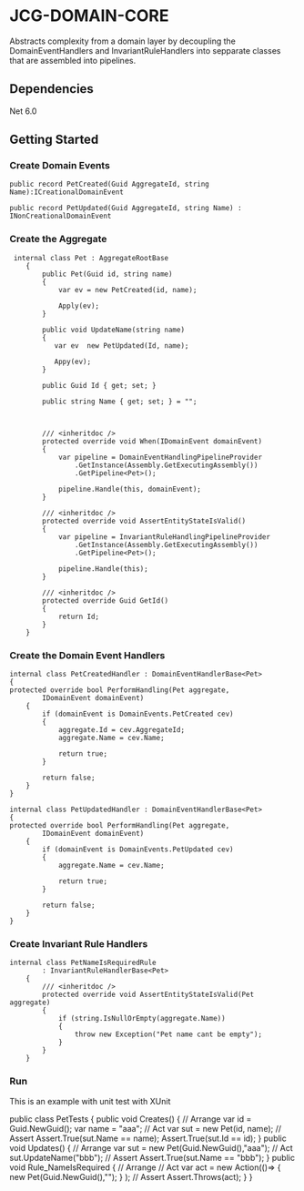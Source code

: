 # JCG-DOMAIN-CORE

Abstracts complexity from a domain layer by decoupling the DomainEventHandlers and
InvariantRuleHandlers into sepparate classes that are assembled into pipelines.

## Dependencies
Net 6.0

## Getting Started
### Create Domain Events
```
public record PetCreated(Guid AggregateId, string Name):ICreationalDomainEvent

public record PetUpdated(Guid AggregateId, string Name) : INonCreationalDomainEvent
```

### Create the Aggregate

```
 internal class Pet : AggregateRootBase
    {
        public Pet(Guid id, string name)
        {
            var ev = new PetCreated(id, name);

            Apply(ev);
        }
        
        public void UpdateName(string name)
        {
           var ev  new PetUpdated(Id, name);
           
           Appy(ev);
        }

        public Guid Id { get; set; }

        public string Name { get; set; } = "";

      

        /// <inheritdoc />
        protected override void When(IDomainEvent domainEvent)
        {
            var pipeline = DomainEventHandlingPipelineProvider
                .GetInstance(Assembly.GetExecutingAssembly())
                .GetPipeline<Pet>();

            pipeline.Handle(this, domainEvent);
        }

        /// <inheritdoc />
        protected override void AssertEntityStateIsValid()
        {
            var pipeline = InvariantRuleHandlingPipelineProvider
                .GetInstance(Assembly.GetExecutingAssembly())
                .GetPipeline<Pet>();

            pipeline.Handle(this);
        }

        /// <inheritdoc />
        protected override Guid GetId()
        {
            return Id;
        }
    }
```

### Create the Domain Event Handlers
```
internal class PetCreatedHandler : DomainEventHandlerBase<Pet>
{
protected override bool PerformHandling(Pet aggregate,
        IDomainEvent domainEvent)
    {
        if (domainEvent is DomainEvents.PetCreated cev)
        {
            aggregate.Id = cev.AggregateId;
            aggregate.Name = cev.Name;

            return true;
        }

        return false;
    }
}

internal class PetUpdatedHandler : DomainEventHandlerBase<Pet>
{
protected override bool PerformHandling(Pet aggregate,
        IDomainEvent domainEvent)
    {
        if (domainEvent is DomainEvents.PetUpdated cev)
        {           
            aggregate.Name = cev.Name;

            return true;
        }

        return false;
    }
}

```

### Create Invariant Rule Handlers
```
internal class PetNameIsRequiredRule
        : InvariantRuleHandlerBase<Pet>
    {
        /// <inheritdoc />
        protected override void AssertEntityStateIsValid(Pet aggregate)
        {
            if (string.IsNullOrEmpty(aggregate.Name))
            {
                throw new Exception("Pet name cant be empty");
            }
        }
    }
```

### Run
This is an example with unit test with XUnit

public class PetTests
{
  public void Creates()
  {
    // Arrange
    var id = Guid.NewGuid();
    var name = "aaa";
    // Act
    var sut = new Pet(id, name);
    // Assert
    Assert.True(sut.Name == name);
    Assert.True(sut.Id == id);
  }
  public void Updates()
  {
   // Arrange
   var sut = new Pet(Guid.NewGuid(),"aaa");
   // Act
   sut.UpdateName("bbb");
   // Assert
   Assert.True(sut.Name == "bbb");
  }
  public void Rule_NameIsRequired
  {
  // Arrange
  // Act
  var act = new Action(()=>
   {
    new Pet(Guid.NewGuid(),"");
   }
   );
  // Assert
  Assert.Throws<Exception>(act);
  }
}
